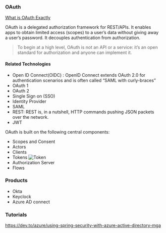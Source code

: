 ### OAuth
[What is OAuth Exactly](https://developer.okta.com/blog/2017/06/21/what-the-heck-is-oauth) 

OAuth is a delegated authorization framework for REST/APIs. It enables apps to obtain limited access (scopes) to a user’s data without giving away a user’s password. It decouples authentication from authorization.

> To begin at a high level, OAuth is not an API or a service: it’s an open standard for authorization and anyone can implement it.


#### Related Technologies 
- Open ID Connect(OIDC) : OpenID Connect extends OAuth 2.0 for authentication scenarios and is often called “SAML with curly-braces”
- OAuth 1
- OAuth 2
- Single Sign on (SSO)
- Identity Provider
- SAML
- REST: REST is, in a nutshell, HTTP commands pushing JSON packets over the network.
- JWT

OAuth is built on the following central components:

- Scopes and Consent
- Actors
- Clients
- Tokens
![Token](https://d33wubrfki0l68.cloudfront.net/ae5a3d0fc17cec4af40096e6f67b7b93d02dcdab/17da8/assets-jekyll/blog/oauth/authorization-server-99a4ad01368a4c8e407917358d4394d573a6c0e3c9fa10c01a59d1a54c4938cf.png)
- Authorization Server
- Flows

### Products
- Okta
- Keyclock
- Azure AD connect

### Tutorials
https://dev.to/azure/using-spring-security-with-azure-active-directory-mga
